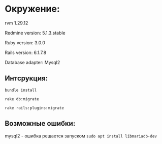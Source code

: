 # Окружение:
rvm 1.29.12

Redmine version: 5.1.3.stable

Ruby version: 3.0.0

Rails version: 6.1.7.8

Database adapter: Mysql2

## Интсрукция:

`bundle install`

`rake db:migrate`

`rake rails:plugins:migrate`

## Возможные ошибки:
mysql2 - ошибка решается запуском `sudo apt install libmariadb-dev`

